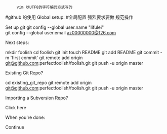          vim 以UTF8的字符编码方式写的
#github 的使用
Global setup: #全局配置 强烈要求要做  规范操作

 Set up git
  git config --global user.name "lifulei"  
  git config --global user.email az00000000@126.com
        

Next steps:

  mkdir foolish
  cd foolish
  git init
  touch README
  git add README
  git commit -m 'first commit'
  git remote add origin git@github.com:perfectfoolish/foolish.git
  git push -u origin master
      

Existing Git Repo?

  cd existing_git_repo
  git remote add origin git@github.com:perfectfoolish/foolish.git
  git push -u origin master
      

Importing a Subversion Repo?

  Click here
      

When you're done:

  Continue


